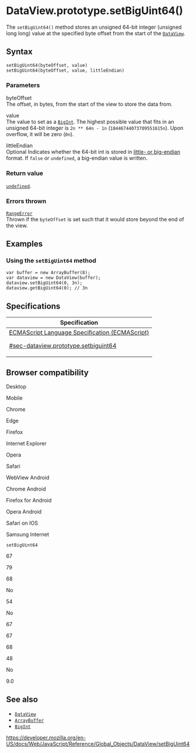 # DataView.prototype.setBigUint64()

The `setBigUint64()` method stores an unsigned 64-bit integer (unsigned long long) value at the specified byte offset from the start of the [`DataView`](../dataview).

## Syntax

    setBigUint64(byteOffset, value)
    setBigUint64(byteOffset, value, littleEndian)

### Parameters

byteOffset  
The offset, in bytes, from the start of the view to store the data from.

value  
The value to set as a [`BigInt`](../bigint). The highest possible value that fits in an unsigned 64-bit integer is `2n ** 64n - 1n`<span class="blob-code-inner blob-code-marker"> (</span>`18446744073709551615n`<span class="blob-code-inner blob-code-marker">). Upon overflow, it will be zero (</span>`0n`<span class="blob-code-inner blob-code-marker">).</span>

littleEndian  
<span class="badge inline optional">Optional</span> Indicates whether the 64-bit int is stored in [little- or big-endian](https://developer.mozilla.org/en-US/docs/Glossary/Endianness) format. If `false` or `undefined`, a big-endian value is written.

### Return value

[`undefined`](../undefined).

### Errors thrown

[`RangeError`](../rangeerror)  
Thrown if the `byteOffset` is set such that it would store beyond the end of the view.

## Examples

### Using the `setBigUint64` method

    var buffer = new ArrayBuffer(8);
    var dataview = new DataView(buffer);
    dataview.setBigUint64(0, 3n);
    dataview.getBigUint64(0); // 3n

## Specifications

<table>
<thead>
<tr class="header">
<th>Specification</th>
</tr>
</thead>
<tbody>
<tr class="odd">
<td>
<a href="https://tc39.es/ecma262/#sec-dataview.prototype.setbiguint64">ECMAScript Language Specification (ECMAScript) 
<br/>

<span class="small">#sec-dataview.prototype.setbiguint64</span>
</a>
</td>
</tr>
</tbody>
</table>

## Browser compatibility

Desktop

Mobile

Chrome

Edge

Firefox

Internet Explorer

Opera

Safari

WebView Android

Chrome Android

Firefox for Android

Opera Android

Safari on IOS

Samsung Internet

`setBigUint64`

67

79

68

No

54

No

67

67

68

48

No

9.0

## See also

-   [`DataView`](../dataview)
-   [`ArrayBuffer`](../arraybuffer)
-   [`BigInt`](../bigint)

<a href="https://developer.mozilla.org/en-US/docs/Web/JavaScript/Reference/Global_Objects/DataView/setBigUint64" class="_attribution-link">https://developer.mozilla.org/en-US/docs/Web/JavaScript/Reference/Global_Objects/DataView/setBigUint64</a>
